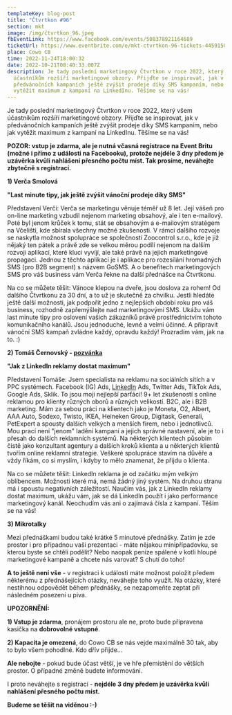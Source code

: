 ```yaml
---
templateKey: blog-post
title: "Čtvrtkon #96"
section: mkt
image: /img/čtvrtkon_96.jpeg
fbEventLink: https://www.facebook.com/events/508378921164689
ticketUrl: https://www.eventbrite.com/e/mkt-ctvrtkon-96-tickets-445915093047
place: Cowo CB
time: 2022-11-24T18:00:32
date: 2022-10-21T08:40:33.007Z
description: Je tady poslední marketingový Čtvrtkon v roce 2022, který všem
  účastníkům rozšíří marketingové obzory. Přijďte se inspirovat, jak v
  předvánočních kampaních ještě zvýšit prodeje díky SMS kampaním, nebo jak
  vytěžit maximum z kampaní na LinkedInu. Těšíme se na vás!
---
```

Je tady poslední marketingový Čtvrtkon v roce 2022, který všem účastníkům rozšíří marketingové obzory. Přijďte se inspirovat, jak v předvánočních kampaních ještě zvýšit prodeje díky SMS kampaním, nebo jak vytěžit maximum z kampaní na LinkedInu. Těšíme se na vás!

**POZOR: vstup je zdarma, ale je nutná včasná registrace na Event Britu (možné i přímo z události na Facebooku), protože nejdéle 3 dny předem je uzávěrka kvůli nahlášení přesného počtu míst. Tak prosíme, neváhejte zbytečně s registrací.**

**1) Verča Smolová**

**"Last minute tipy, jak ještě zvýšit vánoční prodeje díky SMS"**

Představení Verči: Verča se marketingu věnuje téměř už 8 let. Její vášeň pro on-line marketing vzbudil nejenom marketing obsahový, ale i ten e-mailový. Poté byl jenom krůček k tomu, stát se obsahovým a e-mailovým stratégem na Včelišti, kde sbírala všechny možné zkušenosti. V rámci dalšího rozvoje se naskytla možnost spolupráce se společností Zoocontrol s.r.o., kde je již nějaký ten pátek a právě zde se velkou měrou podílí nejenom na dalším rozvoji aplikací, které kluci vyvíjí, ale také právě na jejich marketingové propagaci. Jednou z těchto aplikací je i aplikace pro rozesílání hromadných SMS (pro B2B segment) s názvem GoSMS. A o benefitech marketingových SMS pro váš business vám Verča řekne na další přednášce na Čtvrtkonu.

Na co se můžete těšit: Vánoce klepou na dveře, jsou doslova za rohem! Od dalšího Čtvrtkonu za 30 dní, a to už je skutečně za chvilku. Jestli hledáte ještě další možnosti, jak podpořit jedno z nejlepších období roku pro váš business, rozhodně zapřemýšlejte nad marketingovými SMS. Ukážu vám last minute tipy pro oslovení vašich zákazníků právě prostřednictvím tohoto komunikačního kanálů. Jsou jednoduché, levné a velmi účinné. A připravit vánoční SMS kampaň zvládne každý, opravdu každý! Prozradím vám, jak na to. :)

**2) Tomáš Černovský - [pozvánka](https://www.youtube.com/shorts/rwXSv-5YYgw)**

**"Jak z LinkedIn reklamy dostat maximum"**

Představení Tomáše: Jsem specialista na reklamu na sociálních sítích a v PPC systémech. Facebook (IG) Ads, [LinkedIn](https://www.cernovsky.cz/) Ads, Twitter Ads, TikTok Ads, Google Ads, Sklik. To jsou moji nejlepší parťáci! 9+ let zkušeností s online reklamou pro klienty různých oborů a různých velikostí. B2C, ale i B2B marketing. Mám za sebou práci na klientech jako je Moneta, O2, Albert, AAA Auto, Sodexo, Twisto, IKEA, Heineken Group, Digitask, Generali, PetExpert a spousty dalších velkých a menších firem, nebo i jednotlivců. Mou prací není "jenom" ladění kampaní a jejich správné nastavení, ale je to i přesah do dalších reklamních systémů. Na některých klientech působím čistě jako konzultant agentury a dalších kroků klienta a u některých klientů tvořím online reklamní strategie. Veškeré spolupráce stavím na důvěře a vždy říkám, co si myslím, i kdyby to mělo znamenat, že přijdu o klienta.

Na co se můžete těšit: LinkedIn reklama je od začátku mým velkým oblíbencem. Možnosti které má, nemá žádný jiný systém. Na druhou stranu má i spoustu negativních záležitostí. Naučím vás, jak z LinkedIn reklamy dostat maximum, ukážu vám, jak se dá LinkedIn použít i jako performance marketingový kanál. Neochudím vás ani o zajímavá čísla z kampaní. Těším se na vás!

**3) Mikrotalky**

Mezi přednáškami budou také krátké 5 minutové přednášky. Zatím je zde prostor i pro případnou vaši prezentaci - máte nějakou minipřípadovku, se kterou byste se chtěli podělit? Nebo naopak peníze spálené v kotli hloupé marketingové kampaně a chcete nás varovat? S chutí do toho!

**A to ještě není vše** - v registraci k události máte možnost položit předem některému z přednášejících otázky, neváhejte toho využít. Na otázky, které nestihnou odpovědět během přednášky, se nezapomeňte zeptat při následném posezení u piva.

**UPOZORNĚNÍ:**

**1) Vstup je zdarma**, pronájem prostoru ale ne, proto bude připravena kasička na **dobrovolné vstupné**.

**2) Kapacita je omezená**, do Cowo CB se nás vejde maximálně 30 tak, aby to bylo všem pohodlné. Kdo dřív přijde...

**Ale nebojte** - pokud bude účast větší, je ve hře přemístění do větších prostor. O případné změně budete informováni.

I proto neváhejte s registrací - **nejdéle 3 dny předem je uzávěrka kvůli nahlášení přesného počtu míst.**

**Budeme se těšit na viděnou :-)**